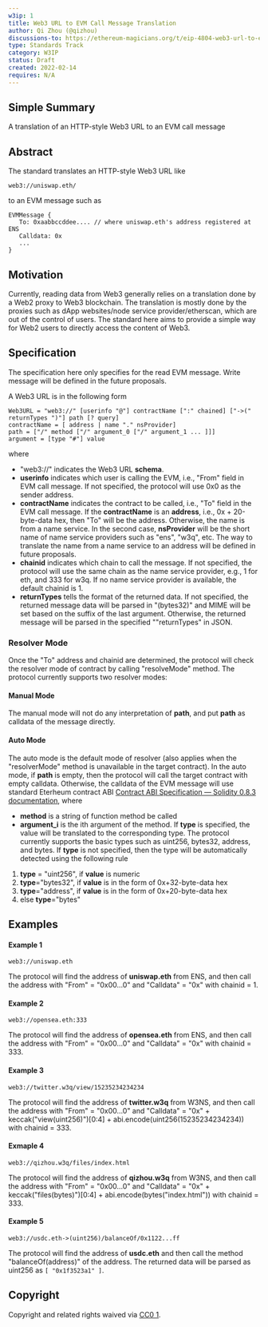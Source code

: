 ```yaml
---
w3ip: 1
title: Web3 URL to EVM Call Message Translation
author: Qi Zhou (@qizhou)
discussions-to: https://ethereum-magicians.org/t/eip-4804-web3-url-to-evm-call-message-translation/8300
type: Standards Track
category: W3IP
status: Draft
created: 2022-02-14
requires: N/A
---
```


## Simple Summary

A translation of an HTTP-style Web3 URL to an EVM call message

## Abstract

The standard translates an HTTP-style Web3 URL like

```
web3://uniswap.eth/
```

to an EVM message such as

```
EVMMessage {
   To: 0xaabbccddee.... // where uniswap.eth's address registered at ENS
   Calldata: 0x
   ...
}
```

## Motivation

Currently, reading data from Web3 generally relies on a translation done by a Web2 proxy to Web3 blockchain. The translation is mostly done by the proxies such as dApp websites/node service provider/etherscan, which are out of the control of users. The standard here aims to provide a simple way for Web2 users to directly access the content of Web3.

## Specification

The specification here only specifies for the read EVM message. Write message will be defined in the future proposals.

A Web3 URL is in the following form

```
Web3URL = "web3://" [userinfo "@"] contractName [":" chained] ["->(" returnTypes ")"] path [? query]
contractName = [ address | name "." nsProvider]
path = ["/" method ["/" argument_0 ["/" argument_1 ... ]]]
argument = [type "#"] value
```

where

- "web3://" indicates the Web3 URL **schema**.
- **userinfo** indicates which user is calling the EVM, i.e., "From" field in EVM call message. If not specified, the protocol will use 0x0 as the sender address.
- **contractName** indicates the contract to be called, i.e., "To" field in the EVM call message. If the **contractName** is an **address**, i.e., 0x + 20-byte-data hex, then "To" will be the address. Otherwise, the name is from a name service. In the second case, **nsProvider** will be the short name of name service providers such as "ens", "w3q", etc. The way to translate the name from a name service to an address will be defined in future proposals.
- **chainid** indicates which chain to call the message. If not specified, the protocol will use the same chain as the name service provider, e.g., 1 for eth, and 333 for w3q. If no name service provider is available, the default chainid is 1.
- **returnTypes** tells the format of the returned data. If not specified, the returned message data will be parsed in "(bytes32)" and MIME will be set based on the suffix of the last argument. Otherwise, the returned message will be parsed in the specified ""returnTypes" in JSON.

### Resolver Mode

Once the "To" address and chainid are determined, the protocol will check the resolver mode of contract by calling "resolveMode" method. The protocol currently supports two resolver modes:

#### Manual Mode

The manual mode will not do any interpretation of **path**, and put **path** as calldata of the message directly.

#### Auto Mode

The auto mode is the default mode of resolver (also applies when the "resolverMode" method is unavailable in the target contract). In the auto mode, if **path** is empty, then the protocol will call the target contract with empty calldata. Otherwise, the calldata of the EVM message will use standard Eterheum contract ABI [Contract ABI Specification — Solidity 0.8.3 documentation](https://docs.soliditylang.org/en/v0.8.3/abi-spec.html), where

- **method** is a string of function method be called
- **argument_i** is the ith argument of the method. If **type** is specified, the value will be translated to the corresponding type. The protocol currently supports the basic types such as uint256, bytes32, address, and bytes. If **type** is not specified, then the type will be automatically detected using the following rule

1. **type** = "uint256", if **value** is numeric
2. **type**="bytes32", if **value** is in the form of 0x+32-byte-data hex
3. **type**="address", if **value** is in the form of 0x+20-byte-data hex
4. else **type**="bytes"

## Examples

#### Example 1

```
web3://uniswap.eth
```

The protocol will find the address of **uniswap.eth** from ENS, and then call the address with "From" = "0x00…0" and "Calldata" = "0x" with chainid = 1.

#### Example 2

```
web3://opensea.eth:333
```

The protocol will find the address of **opensea.eth** from ENS, and then call the address with "From" = "0x00…0" and "Calldata" = "0x" with chainid = 333.

#### Example 3

```
web3://twitter.w3q/view/15235234234234
```

The protocol will find the address of **twitter.w3q** from W3NS, and then call the address with "From" = "0x00…0" and "Calldata" = "0x" + keccak("view(uint256)")[0:4] + abi.encode(uint256(15235234234234)) with chainid = 333.

#### Exmaple 4

```
web3://qizhou.w3q/files/index.html
```

The protocol will find the address of **qizhou.w3q** from W3NS, and then call the address with "From" = "0x00…0" and "Calldata" = "0x" + keccak("files(bytes)")[0:4] + abi.encode(bytes("index.html")) with chainid = 333.

#### Example 5

```
web3://usdc.eth->(uint256)/balanceOf/0x1122...ff
```

The protocol will find the address of **usdc.eth** and then call the method "balanceOf(address)" of the address. The returned data will be parsed as uint256 as `[ "0x1f3523a1" ]`.

## Copyright

Copyright and related rights waived via [CC0 1](https://creativecommons.org/publicdomain/zero/1.0/).
